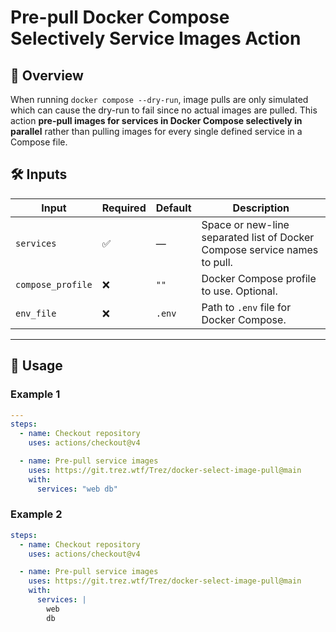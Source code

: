 # Pre-pull Docker Compose Selectively Service Images Action

## 🚀 Overview

When running `docker compose --dry-run`, image pulls are only simulated which can cause the dry-run to fail since no actual images are pulled. This action **pre-pull images for services in Docker Compose selectively in parallel** rather than pulling images for every single defined service in a Compose file.

## 🛠️ Inputs

| Input             | Required | Default | Description                                                               |
| ----------------- | -------- | ------- | ------------------------------------------------------------------------- |
| `services`        | ✅       | —       | Space or new-line separated list of Docker Compose service names to pull. |
| `compose_profile` | ❌       | `""`    | Docker Compose profile to use. Optional.                                  |
| `env_file`        | ❌       | `.env`  | Path to `.env` file for Docker Compose.                                   |

---

## 📖 Usage

### Example 1

```yaml
---
steps:
  - name: Checkout repository
    uses: actions/checkout@v4

  - name: Pre-pull service images
    uses: https://git.trez.wtf/Trez/docker-select-image-pull@main
    with:
      services: "web db"
```

### Example 2

```yaml
steps:
  - name: Checkout repository
    uses: actions/checkout@v4

  - name: Pre-pull service images
    uses: https://git.trez.wtf/Trez/docker-select-image-pull@main
    with:
      services: |
        web
        db
```
